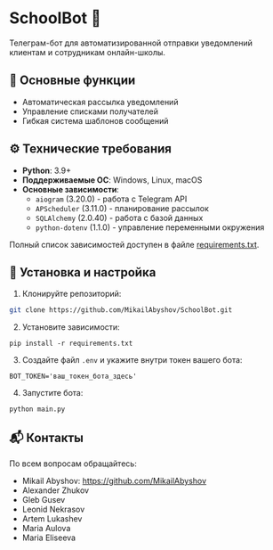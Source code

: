 # SchoolBot 🤖

Телеграм-бот для автоматизированной отправки уведомлений клиентам и сотрудникам онлайн-школы.

## 📌 Основные функции
- Автоматическая рассылка уведомлений
- Управление списками получателей
- Гибкая система шаблонов сообщений


## ⚙️ Технические требования
- **Python**: 3.9+
- **Поддерживаемые ОС**: Windows, Linux, macOS
- **Основные зависимости**:
  - `aiogram` (3.20.0) - работа с Telegram API
  - `APScheduler` (3.11.0) - планирование рассылок
  - `SQLAlchemy` (2.0.40) - работа с базой данных
  - `python-dotenv` (1.1.0) - управление переменными окружения

Полный список зависимостей доступен в файле [requirements.txt](requirements.txt).

## 🚀 Установка и настройка

1. Клонируйте репозиторий:
```bash
git clone https://github.com/MikailAbyshov/SchoolBot.git
```

2. Установите зависимости:
```
pip install -r requirements.txt
```

3. Создайте файл `.env` и укажите внутри токен вашего бота:
```
BOT_TOKEN='ваш_токен_бота_здесь'
```

4. Запустите бота:
```
python main.py
```

## 📬 Контакты

По всем вопросам обращайтесь:

- Mikail Abyshov: https://github.com/MikailAbyshov
- Alexander Zhukov
- Gleb Gusev
- Leonid Nekrasov
- Artem Lukashev
- Maria Aulova
- Maria Eliseeva